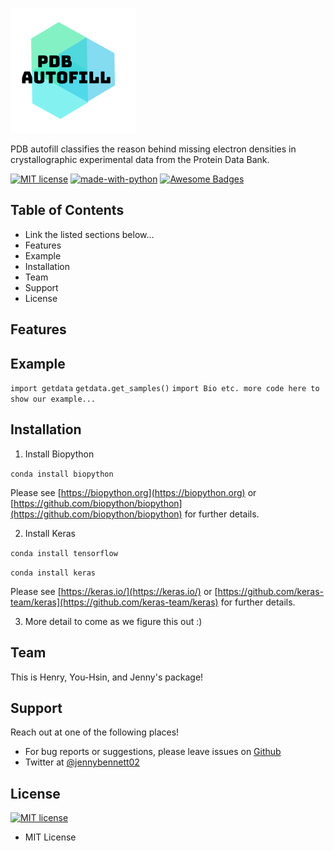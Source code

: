 ![Logo](doc/Logo.png "Logo")

PDB autofill classifies the reason behind missing electron densities in crystallographic experimental data from the Protein Data Bank.

[![MIT license](https://img.shields.io/badge/License-MIT-blue.svg)](https://lbesson.mit-license.org/)
[![made-with-python](https://img.shields.io/badge/Made%20with-Python-1f425f.svg)](https://www.python.org/)
[![Awesome Badges](https://img.shields.io/badge/badges-awesome-green.svg)](https://github.com/Naereen/badges)


## Table of Contents
* Link the listed sections below...
* Features
* Example
* Installation
* Team
* Support
* License

## Features

## Example
`import getdata`
`getdata.get_samples()`
` import Bio
   etc. more code here to show our example... `

## Installation
1. Install Biopython

`conda install biopython`

Please see [https://biopython.org](https://biopython.org) or [https://github.com/biopython/biopython](https://github.com/biopython/biopython) for further details.

2. Install Keras

`conda install tensorflow`

`conda install keras`

Please see [https://keras.io/](https://keras.io/) or [https://github.com/keras-team/keras](https://github.com/keras-team/keras) for further details.

3. More detail to come as we figure this out :)

## Team
This is Henry, You-Hsin, and Jenny's package!

## Support
Reach out at one of the following places!
* For bug reports or suggestions, please leave issues on [Github](https://github.com/yhchen24/Missing-Density-PDB)
* Twitter at [@jennybennett02](https://twitter.com/jennybennett02)

## License
[![MIT license](https://img.shields.io/badge/License-MIT-blue.svg)](https://lbesson.mit-license.org/)
* MIT License
